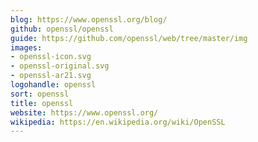 ```yaml
---
blog: https://www.openssl.org/blog/
github: openssl/openssl
guide: https://github.com/openssl/web/tree/master/img
images:
- openssl-icon.svg
- openssl-original.svg
- openssl-ar21.svg
logohandle: openssl
sort: openssl
title: openssl
website: https://www.openssl.org/
wikipedia: https://en.wikipedia.org/wiki/OpenSSL
---
```

